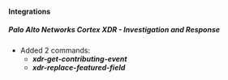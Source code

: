 
#### Integrations
##### Palo Alto Networks Cortex XDR - Investigation and Response
- Added 2 commands:
  - ***xdr-get-contributing-event***
  - ***xdr-replace-featured-field***
